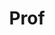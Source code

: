 ---
layout: person
given: Anne
family: Ferguson Smith
department: Department of Genetics
title: Prof
job_title: Arthur Balfour Professor of Genetics; Pro-Vice-Chancellor for Research
image: /assets/uploads/Ferguson-Smith_Anne.jpg
webpage: https://www.gen.cam.ac.uk/directory/anne-ferguson-smith
biography: 'Professor Anne Ferguson-Smith is the current Pro-Vice-Chancellor for Research
  and the Arthur Balfour Professor of Genetics at the University of Cambridge. Formally,
  she was the University’s Head of the Department of Genetics until December 2020.
  She is a mammalian developmental geneticist and epigeneticist. An expert on genomic
  imprinting, her team studies the epigenetic control of genome function with particular
  emphasis on epigenetic inheritance. Her group is made up of both experimental and
  computational scientists and current research focuses on three themes: (i) Stem
  cells and the epigenetic programme, (ii) Functional genomics and epigenomics, and
  (iii) the interaction between the environment and development, health & disease
  within and across generations. She was elected to EMBO in 2006, to the UK Academy
  of Medical Sciences in 2012 and became a Fellow of the Royal Society in 2017. She
  became Pro-Vice-Chancellor for Research (interim) at the University of Cambridge
  in January 2021.'
category: '[''steering-group'']'
name: Anne Ferguson Smith
---